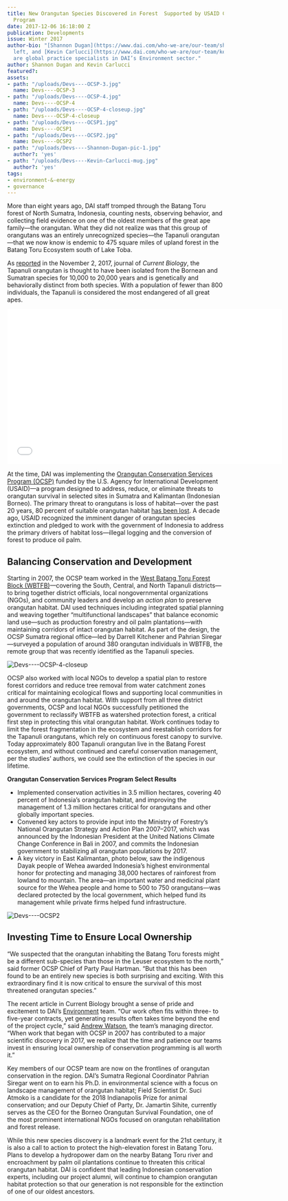 ```yaml
---
title: New Orangutan Species Discovered in Forest  Supported by USAID Conservation
  Program
date: 2017-12-06 16:18:00 Z
publication: Developments
issue: Winter 2017
author-bio: "[Shannon Dugan](https://www.dai.com/who-we-are/our-team/shannon-dugan),
  left, and [Kevin Carlucci](https://www.dai.com/who-we-are/our-team/kevin-carlucci)
  are global practice specialists in DAI’s Environment sector."
author: Shannon Dugan and Kevin Carlucci
featured?: 
assets:
- path: "/uploads/Devs----OCSP-3.jpg"
  name: Devs----OCSP-3
- path: "/uploads/Devs----OCSP-4.jpg"
  name: Devs----OCSP-4
- path: "/uploads/Devs----OCSP-4-closeup.jpg"
  name: Devs----OCSP-4-closeup
- path: "/uploads/Devs----OCSP1.jpg"
  name: Devs----OCSP1
- path: "/uploads/Devs----OCSP2.jpg"
  name: Devs----OCSP2
- path: "/uploads/Devs----Shannon-Dugan-pic-1.jpg"
  author?: 'yes'
- path: "/uploads/Devs----Kevin-Carlucci-mug.jpg"
  author?: 'yes'
tags:
- environment-&-energy
- governance
---
```


More than eight years ago, DAI staff tromped through the Batang Toru forest of North Sumatra, Indonesia, counting nests, observing behavior, and collecting field evidence on one of the oldest members of the great ape family—the orangutan. What they did not realize was that this group of orangutans was an entirely unrecognized species—the Tapanuli orangutan—that we now know is endemic to 475 square miles of upland forest in the Batang Toru Ecosystem south of Lake Toba.




As [reported](http://www.cell.com/current-biology/fulltext/S0960-9822(17)31245-9) in the November 2, 2017, journal of *Current Biology*, the Tapanuli orangutan is thought to have been isolated from the Bornean and Sumatran species for 10,000 to 20,000 years and is genetically and behaviorally distinct from both species. With a population of fewer than 800 individuals, the Tapanuli is considered the most endangered of all great apes.

<iframe allowfullscreen width='640' height='360' src='//assets.nationalgeographic.com/modules-video/latest/assets/ngsEmbeddedVideo.html?guid=0000015f-7e0d-d63a-addf-fe9f93130000' frameborder='0' scrolling='no'></iframe>

At the time, DAI was implementing the [Orangutan Conservation Services Program (OCSP)](https://www.dai.com/our-work/projects/indonesia-orangutan-conservation-services-program-ocsp) funded by the U.S. Agency for International Development (USAID)—a program designed to address, reduce, or eliminate threats to orangutan survival in selected sites in Sumatra and Kalimantan (Indonesian Borneo). The primary threat to orangutans is loss of habitat—over the past 20 years, 80 percent of suitable orangutan habitat [has been lost](http://www.orangutans.com.au/Orangutans-Survival-Information/Loss-of-habitat.aspx). A decade ago, USAID recognized the imminent danger of orangutan species extinction and pledged to work with the government of Indonesia to address the primary drivers of habitat loss—illegal logging and the conversion of forest to produce oil palm.

## Balancing Conservation and Development

Starting in 2007, the OCSP team worked in the [West Batang Toru Forest Block (WBTFB)](http://www.batangtoru.org/wp-content/uploads/2017/03/Location_20171101_ENG_NoOU_B.jpg)—covering the South, Central, and North Tapanuli districts—to bring together district officials, local nongovernmental organizations (NGOs), and community leaders and develop an *action plan* to preserve orangutan habitat. DAI used techniques including integrated spatial planning and weaving together “multifunctional landscapes” that balance economic land use—such as production forestry and oil palm plantations—with maintaining corridors of intact orangutan habitat. As part of the design, the OCSP Sumatra regional office—led by Darrell Kitchener and Pahrian Siregar—surveyed a population of around 380 orangutan individuals in WBTFB, the remote group that was recently identified as the Tapanuli species.

![Devs----OCSP-4-closeup](/uploads/Devs----OCSP-4-closeup.jpg "Photo by Andrew Watson/DAI.")  

OCSP also worked with local NGOs to develop a spatial plan to restore forest corridors and reduce tree removal from water catchment zones critical for maintaining ecological flows and supporting local communities in and around the orangutan habitat. With support from all three district governments, OCSP and local NGOs successfully petitioned the government to reclassify WBTFB as watershed protection forest, a critical first step in protecting this vital orangutan habitat. Work continues today to limit the forest fragmentation in the ecosystem and reestablish corridors for the Tapanuli orangutans, which rely on continuous forest canopy to survive. Today approximately 800 Tapanuli orangutan live in the Batang Forest ecosystem, and without continued and careful conservation management, per the studies’ authors, we could see the extinction of the species in our lifetime. 

<aside><p><strong>Orangutan Conservation Services Program Select Results</strong></p>
<ul>
<li>Implemented conservation activities in 3.5 million hectares, covering 40 percent of Indonesia’s orangutan habitat, and improving the management of 1.3 million hectares critical for orangutans and other globally important species.</li>
<li>Convened key actors to provide input into the Ministry of Forestry’s National Orangutan Strategy and Action Plan 2007–2017, which was announced by the Indonesian President at the United Nations Climate Change Conference in Bali in 2007, and commits the Indonesian government to stabilizing all orangutan populations by 2017.</li>
<li>A key victory in East Kalimantan, photo below, saw the indigenous Dayak people of Wehea awarded Indonesia’s highest environmental honor for protecting and managing 38,000 hectares of rainforest from lowland to mountain. The area—an important water and medicinal plant source for the Wehea people and home to 500 to 750 orangutans—was declared protected by the local government, which helped fund its management while private firms helped fund infrastructure.</li>
</ul>
</aside>

![Devs----OCSP2](/uploads/Devs----OCSP2.jpg "In East Kalimantan, the indigenous Dayak people of Wehea were awarded Indonesia’s highest environmental honor for protecting and managing 38,000 hectares of rainforest, home to 500 to 750 orangutans.") 

## Investing Time to Ensure Local Ownership

“We suspected that the orangutan inhabiting the Batang Toru forests might be a different sub-species than those in the Leuser ecosystem to the north,” said former OCSP Chief of Party Paul Hartman. “But that this has been found to be an entirely new species is both surprising and exciting. With this extraordinary find it is now critical to ensure the survival of this most threatened orangutan species.” 

The recent article in Current Biology brought a sense of pride and excitement to DAI’s [Environment](https://www.dai.com/our-work/solutions/environment-and-energy) team. “Our work often fits within three- to five-year contracts, yet generating results often takes time beyond the end of the project cycle,” said [Andrew Watson](https://www.dai.com/who-we-are/our-team/andrew-watson), the team’s managing director. “When work that began with OCSP in 2007 has contributed to a major scientific discovery in 2017, we realize that the time and patience our teams invest in ensuring local ownership of conservation programming is all worth it.”

Key members of our OCSP team are now on the frontlines of orangutan conservation in the region. DAI’s Sumatra Regional Coordinator Pahrian Siregar went on to earn his Ph.D. in environmental science with a focus on landscape management of orangutan habitat; Field Scientist Dr. Suci Atmoko is a candidate for the 2018 Indianapolis Prize for animal conservation; and our Deputy Chief of Party, Dr. Jamartin Sihite, currently serves as the CEO for the Borneo Orangutan Survival Foundation, one of the most prominent international NGOs focused on orangutan rehabilitation and forest release.

While this new species discovery is a landmark event for the 21st century, it is also a call to action to protect the high-elevation forest in Batang Toru. Plans to develop a hydropower dam on the nearby Batang Toru river and encroachment by palm oil plantations continue to threaten this critical orangutan habitat. DAI is confident that leading Indonesian conservation experts, including our project alumni, will continue to champion orangutan habitat protection so that our generation is not responsible for the extinction of one of our oldest ancestors.
